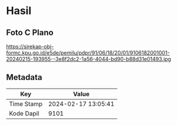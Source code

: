 # Hasil

## Foto C Plano

https://sirekap-obj-formc.kpu.go.id/e5de/pemilu/pdpr/91/06/18/20/01/9106182001001-20240215-193955--3e8f2dc2-1a56-4044-bd90-b88d31e01493.jpg


## Metadata

| Key        | Value               |
| ---------- | ------------------- |
| Time Stamp | 2024-02-17 13:05:41 |
| Kode Dapil | 9101                |



